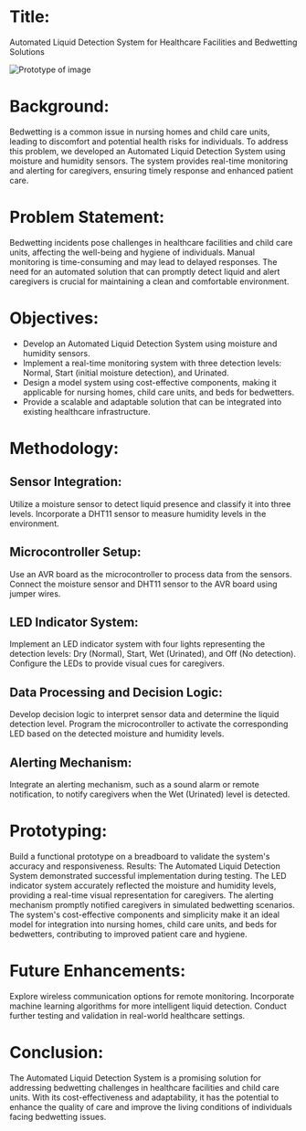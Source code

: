 # Title:
Automated Liquid Detection System for Healthcare Facilities and Bedwetting Solutions

![Prototype of image](/Images/)

# Background:
Bedwetting is a common issue in nursing homes and child care units, leading to discomfort and potential health risks for individuals. To address this problem, we developed an Automated Liquid Detection System using moisture and humidity sensors. The system provides real-time monitoring and alerting for caregivers, ensuring timely response and enhanced patient care.

# Problem Statement:
Bedwetting incidents pose challenges in healthcare facilities and child care units, affecting the well-being and hygiene of individuals. Manual monitoring is time-consuming and may lead to delayed responses. The need for an automated solution that can promptly detect liquid and alert caregivers is crucial for maintaining a clean and comfortable environment.

# Objectives:

* Develop an Automated Liquid Detection System using moisture and humidity sensors.
* Implement a real-time monitoring system with three detection levels: Normal, Start (initial moisture detection), and Urinated.
* Design a model system using cost-effective components, making it applicable for nursing homes, child care units, and beds for bedwetters.
* Provide a scalable and adaptable solution that can be integrated into existing healthcare infrastructure.

# Methodology:

## Sensor Integration:

Utilize a moisture sensor to detect liquid presence and classify it into three levels.
Incorporate a DHT11 sensor to measure humidity levels in the environment.

## Microcontroller Setup:

Use an AVR board as the microcontroller to process data from the sensors.
Connect the moisture sensor and DHT11 sensor to the AVR board using jumper wires.

## LED Indicator System:

Implement an LED indicator system with four lights representing the detection levels: Dry (Normal), Start, Wet (Urinated), and Off (No detection).
Configure the LEDs to provide visual cues for caregivers.

## Data Processing and Decision Logic:

Develop decision logic to interpret sensor data and determine the liquid detection level.
Program the microcontroller to activate the corresponding LED based on the detected moisture and humidity levels.
## Alerting Mechanism:

Integrate an alerting mechanism, such as a sound alarm or remote notification, to notify caregivers when the Wet (Urinated) level is detected.

# Prototyping:

Build a functional prototype on a breadboard to validate the system's accuracy and responsiveness.
Results:
The Automated Liquid Detection System demonstrated successful implementation during testing. The LED indicator system accurately reflected the moisture and humidity levels, providing a real-time visual representation for caregivers. The alerting mechanism promptly notified caregivers in simulated bedwetting scenarios. The system's cost-effective components and simplicity make it an ideal model for integration into nursing homes, child care units, and beds for bedwetters, contributing to improved patient care and hygiene.

# Future Enhancements:

Explore wireless communication options for remote monitoring.
Incorporate machine learning algorithms for more intelligent liquid detection.
Conduct further testing and validation in real-world healthcare settings.

# Conclusion:
The Automated Liquid Detection System is a promising solution for addressing bedwetting challenges in healthcare facilities and child care units. With its cost-effectiveness and adaptability, it has the potential to enhance the quality of care and improve the living conditions of individuals facing bedwetting issues.




